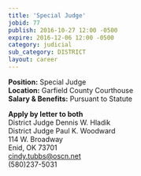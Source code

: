 ```yaml
---
title: 'Special Judge'
jobid: 77
publish: 2016-10-27 12:00 -0500
expire: 2016-12-06 12:00 -0500
category: judicial
sub_category: DISTRICT
layout: career
---
```

<p><strong>Position:</strong> Special Judge<br>
<strong>Location:</strong> Garfield County Courthouse<br>
<strong>Salary &amp; Benefits:</strong> Pursuant to Statute  
</p>
<p><strong>Apply by letter to both</strong><br>
District Judge Dennis W. Hladik <br>
District Judge Paul K. Woodward<br>
114 W. Broadway<br>
Enid, OK  73701<br>
<a href="mailto:cindy.tubbs@oscn.net" target="_blank">cindy.tubbs@oscn.net</a><br>
(580)237-5031</p>